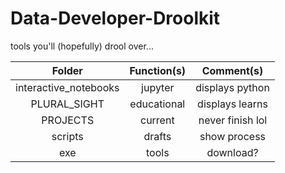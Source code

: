 # Data-Developer-Droolkit
tools you'll (hopefully) drool over...

| Folder                 | Function(s) | Comment(s)      |
| :---:                  | :----:      | :----:          |
| interactive_notebooks  | jupyter     | displays python |
| PLURAL_SIGHT           | educational | displays learns |
| PROJECTS               | current     | never finish lol|
| scripts                | drafts      | show process    |            |
| exe                    | tools       | download?       |

